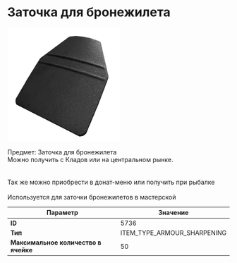 # Заточка для бронежилета

![Item Image](../img/5736.webp?raw=true)

Предмет: Заточка для бронежилета<br>Можно получить с Кладов или на центральном рынке.<br><br><br>Так же можно приобрести в донат-меню или получить при рыбалке<br><br>Используется для заточки бронежилетов в мастерской


| Параметр | Значение |
|----------|----------|
| **ID** | 5736 |
| **Тип** | ITEM_TYPE_ARMOUR_SHARPENING |
| **Максимальное количество в ячейке** | 50 |

